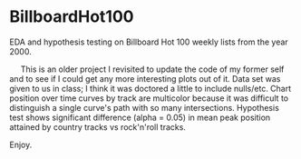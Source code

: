 # BillboardHot100
EDA and hypothesis testing on Billboard Hot 100 weekly lists from the year 2000.

&nbsp;&nbsp;&nbsp;&nbsp;&nbsp;This is an older project I revisited to update the code of my former self and to see if I could get any more interesting plots out of it.  Data set was given to us in class; I think it was doctored a little to include nulls/etc.  Chart position over time curves by track are multicolor because it was difficult to distinguish a single curve's path with so many intersections.  Hypothesis test shows significant difference (alpha = 0.05) in mean peak position attained by country tracks vs rock'n'roll tracks.  

Enjoy.
